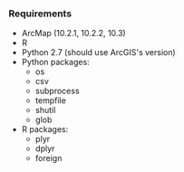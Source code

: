 ### Requirements

- ArcMap (10.2.1, 10.2.2, 10.3)
- R
- Python 2.7 (should use ArcGIS's version)
- Python packages:
	- os
	- csv
	- subprocess
	- tempfile
	- shutil
	- glob
- R packages:
	- plyr
	- dplyr
	- foreign